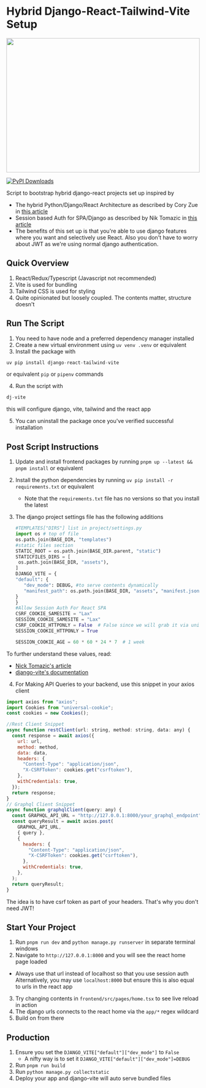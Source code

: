 # Hybrid Django-React-Tailwind-Vite Setup
<img src="https://github.com/user-attachments/assets/04eba5fe-ed52-43b9-b444-37485b0892be" width="100%" height="350" />


[![PyPI Downloads](https://static.pepy.tech/badge/django-react-tailwind-vite)](https://pepy.tech/projects/django-react-tailwind-vite)

Script to bootstrap hybrid django-react projects set up inspired by 
* The hybrid Python/Django/React Architecture as described by Cory Zue in [this article](https://www.saaspegasus.com/guides/modern-javascript-for-django-developers/integrating-javascript-pipeline/)
* Session based Auth for SPA/Django as described by Nik Tomazic in [this article](https://testdriven.io/blog/django-spa-auth/)
* The benefits of this set up is that you're able to use django features where you want and selectively use React. Also you don't have to worry about JWT as we're using normal django authentication.
## Quick Overview
1. React/Redux/Typescript (Javascript not recommended)
2. Vite is used for bundling
3. Tailwind CSS is used for styling
4. Quite opinionated but loosely coupled. The contents matter, structure doesn't
## Run The Script
1. You need to have node and a preferred dependency manager installed
2. Create a new virtual environment using `uv venv .venv` or equivalent
3. Install the package with 
  ```python 
  uv pip install django-react-tailwind-vite
  ``` 
or equivalent `pip` or `pipenv` commands

4. Run the script with 
```python 
dj-vite 
``` 
this will configure django, vite, tailwind and the react app

5. You can uninstall the package once you've verified successful installation
## Post Script Instructions
1. Update and install frontend packages by running `pnpm up --latest && pnpm install` or equivalent
2. Install the python dependencies by running `uv pip install -r requirements.txt` or equivalent

   * Note that the `requirements.txt` file has no versions so that you install the latest
3. The django project settings file has the following additions
   ```python
   #TEMPLATES["DIRS"] list in project/settings.py
   import os # top of file
   os.path.join(BASE_DIR, "templates")
   #static files section
   STATIC_ROOT = os.path.join(BASE_DIR.parent, "static")
   STATICFILES_DIRS = [
    os.path.join(BASE_DIR, "assets"),
   ]
   DJANGO_VITE = {
   "default": {
      "dev_mode": DEBUG, #to serve contents dynamically
      "manifest_path": os.path.join(BASE_DIR, "assets", "manifest.json"),
   }
   }
   #Allow Session Auth For React SPA
   CSRF_COOKIE_SAMESITE = "Lax"
   SESSION_COOKIE_SAMESITE = "Lax"
   CSRF_COOKIE_HTTPONLY = False  # False since we will grab it via universal-cookies
   SESSION_COOKIE_HTTPONLY = True

   SESSION_COOKIE_AGE = 60 * 60 * 24 * 7  # 1 week
   ```
To further understand these values, read:
* [Nick Tomazic's article](https://testdriven.io/blog/django-spa-auth/) 
* [django-vite's documentation](https://github.com/MrBin99/django-vite)
4. For Making API Queries to your backend, use this snippet in your axios client
```javascript
import axios from "axios";
import Cookies from "universal-cookie";
const cookies = new Cookies();

//Rest Client Snippet
async function restClient(url: string, method: string, data: any) {
  const response = await axios({
    url: url,
    method: method,
    data: data,
    headers: {
      "Content-Type": "application/json",
      "X-CSRFToken": cookies.get("csrftoken"),
    },
    withCredentials: true,
  });
  return response;
}
// Graphql Client Snippet
async function graphqlClient(query: any) {
  const GRAPHQL_API_URL = "http://127.0.0.1:8000/your_graphql_endpoint"
  const queryResult = await axios.post(
    GRAPHQL_API_URL,
    { query },
    {
      headers: {
        "Content-Type": "application/json",
        "X-CSRFToken": cookies.get("csrftoken"),
      },
      withCredentials: true,
    },
  );
  return queryResult;
}
```
The idea is to have csrf token as part of your headers. That's why you don't need JWT!
## Start Your Project
1. Run `pnpm run dev` and `python manage.py runserver` in separate terminal windows
2.  Navigate to `http://127.0.0.1:8000` and you will see the react home page loaded
 * Always use that url instead of localhost so that you use session auth
Alternatively, you may use `localhost:8000` but ensure this is also equal to urls in the react app

3. Try changing contents in `frontend/src/pages/home.tsx` to see live reload in action
4. The django urls connects to the react home via the `app/*` regex wildcard
5. Build on from there
## Production
1. Ensure you set the `DJANGO_VITE["default"]["dev_mode"]` to `False`
   * A nifty way is to set it `DJANGO_VITE["default"]["dev_mode"]=DEBUG`
2. Run `pnpm run build`
3. Run `python manage.py collectstatic`
4. Deploy your app and django-vite will auto serve bundled files
